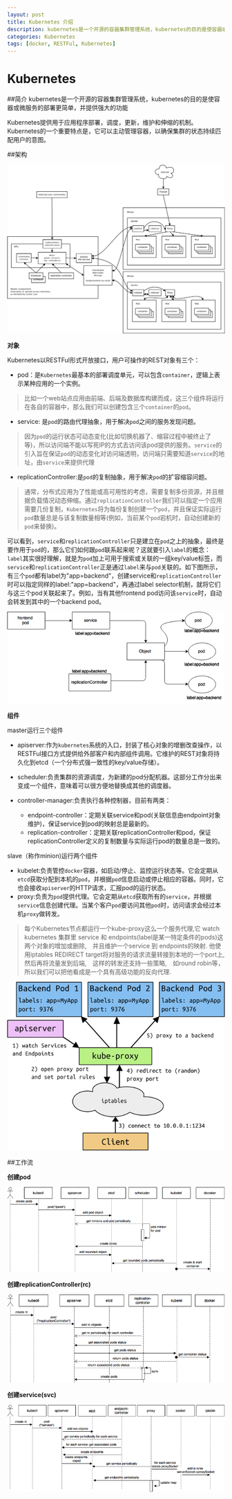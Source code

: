 ```yaml
---
layout: post
title: Kubernetes 介绍
description: kubernetes是一个开源的容器集群管理系统，kubernetes的目的是使容器或微服务的部署更简单，并提供强大的功能
categories: Kubernetes
tags: [docker, RESTFul, Kubernetes]
---
```


# Kubernetes

##简介
kubernetes是一个开源的容器集群管理系统，kubernetes的目的是使容器或微服务的部署更简单，并提供强大的功能

Kubernetes提供用于应用程序部署，调度，更新，维护和伸缩的机制。 Kubernetes的一个重要特点是，它可以主动管理容器，以确保集群的状态持续匹配用户的意图。

##架构

![架构图](/assets/images/2015/kubernetes-arch.png)

**对象**

Kubernetes以RESTFul形式开放接口，用户可操作的REST对象有三个：

   - pod：是`Kubernetes`最基本的部署调度单元，可以包含`container`，逻辑上表示某种应用的一个实例。
   >比如一个web站点应用由前端、后端及数据库构建而成，这三个组件将运行在各自的容器中，那么我们可以创建包含三个`container`的`pod`。
   
   - service: 是`pod`的路由代理抽象，用于解决`pod`之间的服务发现问题。
   >因为`pod`的运行状态可动态变化(比如切换机器了、缩容过程中被终止了等)，所以访问端不能以写死IP的方式去访问该pod提供的服务。`service`的引入旨在保证`pod`的动态变化对访问端透明，访问端只需要知道`service`的地址，由`service`来提供代理
   - replicationController:是`pod`的复制抽象，用于解决`pod`的扩容缩容问题。
   >通常，分布式应用为了性能或高可用性的考虑，需要复制多份资源，并且根据负载情况动态伸缩。通过`replicationController`我们可以指定一个应用需要几份复制，`Kubernetes`将为每份复制创建一个`pod`，并且保证实际运行`pod`数量总是与该复制数量相等(例如，当前某个`pod`宕机时，自动创建新的`pod`来替换)。
   
   可以看到，`service`和`replicationController`只是建立在`pod`之上的抽象，最终是要作用于`pod`的，那么它们如何跟`pod`联系起来呢？这就要引入`label`的概念：`label`其实很好理解，就是为`pod`加上可用于搜索或关联的一组key/value标签，而`service`和`replicationController`正是通过`label`来与`pod`关联的。如下图所示，有三个`pod`都有label为"app=backend"，创建service和`replicationController`时可以指定同样的label:"app=backend"，再通过label selector机制，就将它们与这三个pod关联起来了。例如，当有其他frontend pod访问该`service`时，自动会转发到其中的一个backend pod。
   
  
   

![标签查找](/assets/images/2015/labels.png)
   

**组件**


master运行三个组件

- apiserver:作为`kubernetes`系统的入口，封装了核心对象的增删改查操作，以RESTFul接口方式提供给外部客户和内部组件调用。它维护的REST对象将持久化到etcd（一个分布式强一致性的key/value存储）。

- scheduler:负责集群的资源调度，为新建的pod分配机器。这部分工作分出来变成一个组件，意味着可以很方便地替换成其他的调度器。

- controller-manager:负责执行各种控制器，目前有两类：
   - endpoint-controller：定期关联service和pod(关联信息由endpoint对象维护)，保证service到pod的映射总是最新的。
   - replication-controller：定期关联replicationController和pod，保证replicationController定义的复制数量与实际运行pod的数量总是一致的。

slave（称作minion)运行两个组件

- kubelet:负责管控`docker`容器，如启动/停止、监控运行状态等。它会定期从`etcd`获取分配到本机的`pod`，并根据`pod`信息启动或停止相应的容器。同时，它也会接收`apiserver`的HTTP请求，汇报pod的运行状态。
- proxy:负责为`pod`提供代理。它会定期从`etcd`获取所有的`service`，并根据`service`信息创建代理。当某个客户`pod`要访问其他`pod`时，访问请求会经过本机`proxy`做转发。

> 每个Kubernetes节点都运行一个kube-proxy这么一个服务代理,它 watch kubernetes 集群里 service 和 endpoints(label是某一特定条件的pods)这两个对象的增加或删除,　并且维护一个service 到 endpoints的映射. 他使用iptables REDIRECT target将对服务的请求流量转接到本地的一个port上,　然后再将流量发到后端,　这样的转发还支持一些策略,　如round robin等，所以我们可以把他看成是一个具有高级功能的反向代理.

![service流程](/assets/images/2015/services-detail.png)

##工作流

**创建pod**

![创建pods](/assets/images/2015/createpod.png)

**创建replicationController(rc)**


![创建rc](/assets/images/2015/replicationController.png)


**创建service(svc)**

![创建svc](/assets/images/2015/service.png)


